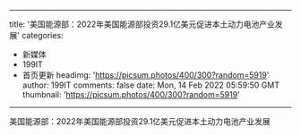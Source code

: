 
---
title: '美国能源部：2022年美国能源部投资29.1亿美元促进本土动力电池产业发展'
categories: 
 - 新媒体
 - 199IT
 - 首页更新
headimg: 'https://picsum.photos/400/300?random=5919'
author: 199IT
comments: false
date: Mon, 14 Feb 2022 05:59:50 GMT
thumbnail: 'https://picsum.photos/400/300?random=5919'
---

<div>   
美国能源部：2022年美国能源部投资29.1亿美元促进本土动力电池产业发展  
</div>
            